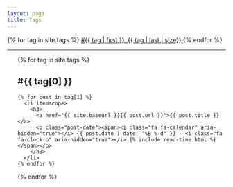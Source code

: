 ```yaml
---
layout: page
title: Tags
---
```

{% for tag in site.tags %}
  <a href="#{{ tag[0] | slugify }}" class="tag">
    #{{ tag | first }}&nbsp;
    <span class="badge">{{ tag | last | size}}</span>
  </a>
{% endfor %}

<hr/>

<ul class="posts">
  {% for tag in site.tags %}
    <h2 id="{{ tag[0] | slugify }}">#{{ tag[0] }}</h2>

    {% for post in tag[1] %}
      <li itemscope>
        <h3>
          <a href="{{ site.baseurl }}{{ post.url }}">{{ post.title }}</a>
          <p class="post-date"><span><i class="fa fa-calendar" aria-hidden="true"></i> {{ post.date | date: "%B %-d" }} - <i class="fa fa-clock-o" aria-hidden="true"></i> {% include read-time.html %}</span></p>
        </h3>
      </li>
    {% endfor %}
  {% endfor %}
</ul>